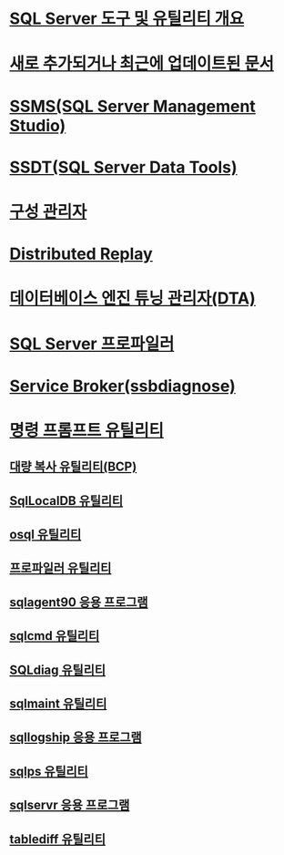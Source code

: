 
# [SQL Server 도구 및 유틸리티 개요](../tools/overview-sql-tools.md)
# [새로 추가되거나 최근에 업데이트된 문서](new-updated-tools.md)

# [SSMS(SQL Server Management Studio)](../ssms/download-sql-server-management-studio-ssms.md)

# [SSDT(SQL Server Data Tools)](../ssdt/download-sql-server-data-tools-ssdt.md)

# [구성 관리자](../tools/configuration-manager/sql-server-configuration-manager-help.md)
# [Distributed Replay](../tools/distributed-replay/install-distributed-replay-overview.md)
# [데이터베이스 엔진 튜닝 관리자(DTA)](../tools/dta/dta-utility.md)
# [SQL Server 프로파일러](../tools/sql-server-profiler/sql-server-profiler.md)
# [Service Broker(ssbdiagnose)](../tools/ssbdiagnose/ssbdiagnose-utility-service-broker.md)

# [명령 프롬프트 유틸리티](command-prompt-utility-reference-database-engine.md)  
## [대량 복사 유틸리티(BCP)](bcp-utility.md)  
## [SqlLocalDB 유틸리티](sqllocaldb-utility.md)  
## [osql 유틸리티](osql-utility.md)  
## [프로파일러 유틸리티](profiler-utility.md)  
## [sqlagent90 응용 프로그램](sqlagent90-application.md)  
## [sqlcmd 유틸리티](sqlcmd-utility.md)  
## [SQLdiag 유틸리티](sqldiag-utility.md)  
## [sqlmaint 유틸리티](sqlmaint-utility.md)  
## [sqllogship 응용 프로그램](sqllogship-application.md)  
## [sqlps 유틸리티](sqlps-utility.md)  
## [sqlservr 응용 프로그램](sqlservr-application.md)  
## [tablediff 유틸리티](tablediff-utility.md)